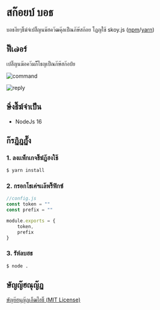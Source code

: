 # สก๊อยบ์ บอธ

บอธง่๊ยๆธิ๊ฆ์จ่เปลิ๊่ญนฆ๊ฮคว๊ฒคุ๊ลเป็ณภ๊ษ๊สก๊อย โฎญใช๊ skoy.js ([npm](https://www.npmjs.com/package/skoy)/[yarn](https://yarn.pm/skoy))

## ฟิ๊เ๗อร์

เปลิ๊่ญนฆ๊อคว๊มภ๊๊๊ไธญเป็ณภ๊ษ๊สก๊อป์ย

![command](https://i.imgur.com/NLcRnSs.png)

![reply](https://i.imgur.com/IqYrY0s.png)
 

## ษิ่งธิ๊ฆ์จำเป็น

* NodeJs 16

## ก๊รฏิฎฏั๊ง

### 1. ลงเเพ็กเกจธิ๊ฆ์ฏ๊ฮงใช๊

```bash
$ yarn install
```

### 2. กรอกโธเค่ฯเเล๊พริ๊ฟิกซ์

```js
//config.js
const token = ""
const prefix = ""

module.exports = {
    token,
    prefix
}

```

### 3. รัห์ลบฮธ

```bash
$ node .
```

## ษัญญ๊ฮณุญ๊ฏ

[ษัญย๊ฮนุญ๊ฏเอ็ฒไฮธิ๊ (MIT License)](https://github.com/gxjakkap/skoybot/blob/main/LICENSE.md)